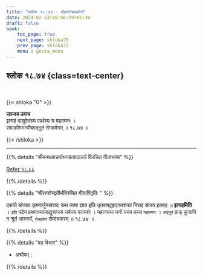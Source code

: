 ```yaml
---
title: "श्लोक १८.७४ - मोक्षसंन्यसयोग"
date: 2024-02-23T16:56:19+05:30
draft: false
book:
    toc_page: true
    next_page: shloka75
    prev_page: shloka73
    menu : geeta_menu
---
```



## श्लोक १८.७४ {class=text-center}

<br/>

{{< shloka  "0"  >}}

**सञ्जय उवाच**  
इत्यहं वासुदेवस्य पार्थस्य च महात्मनः ।  
संवादमिममश्रौषमद्भुतं रोमहर्षणम् ॥ १८.७४ ॥

{{< /shloka >}}

---


{{% details "श्रीमन्मध्वाचार्यभगवत्पादाचर्य विरचित  गीताभाष्य" %}}

[Refer १८.६६](../shloka66)

{{% /details %}}



{{% details "श्रीराघवेन्द्रतीर्थविरचित गीताविवृतिः " %}}

एकांते संजातः कृष्णार्जुनसंवादः कथं त्वया ज्ञात इति
धृतराषट्रहृद्गतशंकां निराह संजय इत्याह ॥ **इत्यहमिति** । 
`इति` पदेन प्रथमाध्यायाद्युक्तस्य सर्वस्य परामर्शः । 
महानात्मा मनो यस्य तस्य `महात्मनः` ।
`अद्भुतं` प्राक्‌ कुत्रापि न श्रुतं आश्चर्यं, 
`रोमहर्षणं` रोमांचकरम्‌ ॥ १८.७४ ॥

{{% /details %}}



{{% details "पद विचार" %}}

- अश्रौषम् : 


{{% /details %}}
